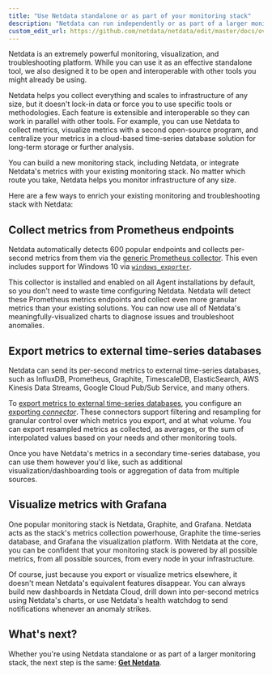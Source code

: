 ```yaml
---
title: "Use Netdata standalone or as part of your monitoring stack"
description: "Netdata can run independently or as part of a larger monitoring stack thanks to its flexibility, interoperable core, and exporting features."
custom_edit_url: https://github.com/netdata/netdata/edit/master/docs/overview/netdata-monitoring-stack.md
---
```




Netdata is an extremely powerful monitoring, visualization, and troubleshooting platform. While you can use it as an
effective standalone tool, we also designed it to be open and interoperable with other tools you might already be using.

Netdata helps you collect everything and scales to infrastructure of any size, but it doesn't lock-in data or force you
to use specific tools or methodologies. Each feature is extensible and interoperable so they can work in parallel with
other tools. For example, you can use Netdata to collect metrics, visualize metrics with a second open-source program,
and centralize your metrics in a cloud-based time-series database solution for long-term storage or further analysis.

You can build a new monitoring stack, including Netdata, or integrate Netdata's metrics with your existing monitoring
stack. No matter which route you take, Netdata helps you monitor infrastructure of any size.

Here are a few ways to enrich your existing monitoring and troubleshooting stack with Netdata:

## Collect metrics from Prometheus endpoints

Netdata automatically detects 600 popular endpoints and collects per-second metrics from them via the [generic
Prometheus collector](/docs/agent/collectors/go.d.plugin/modules/prometheus). This even
includes support for Windows 10 via [`windows_exporter`](https://github.com/prometheus-community/windows_exporter).

This collector is installed and enabled on all Agent installations by default, so you don't need to waste time
configuring Netdata. Netdata will detect these Prometheus metrics endpoints and collect even more granular metrics than
your existing solutions. You can now use all of Netdata's meaningfully-visualized charts to diagnose issues and
troubleshoot anomalies.

## Export metrics to external time-series databases

Netdata can send its per-second metrics to external time-series databases, such as InfluxDB, Prometheus, Graphite,
TimescaleDB, ElasticSearch, AWS Kinesis Data Streams, Google Cloud Pub/Sub Service, and many others.

To [export metrics to external time-series databases](/docs/export/external-databases), you configure an [exporting
_connector_](/docs/export/enable-connector). These connectors support filtering and resampling for granular control
over which metrics you export, and at what volume. You can export resampled metrics as collected, as averages, or the
sum of interpolated values based on your needs and other monitoring tools.

Once you have Netdata's metrics in a secondary time-series database, you can use them however you'd like, such as
additional visualization/dashboarding tools or aggregation of data from multiple sources.

## Visualize metrics with Grafana

One popular monitoring stack is Netdata, Graphite, and Grafana. Netdata acts as the stack's metrics collection
powerhouse, Graphite the time-series database, and Grafana the visualization platform. With Netdata at the core, you can
be confident that your monitoring stack is powered by all possible metrics, from all possible sources, from every node
in your infrastructure.

Of course, just because you export or visualize metrics elsewhere, it doesn't mean Netdata's equivalent features
disappear. You can always build new dashboards in Netdata Cloud, drill down into per-second metrics using Netdata's
charts, or use Netdata's health watchdog to send notifications whenever an anomaly strikes.

## What's next?

Whether you're using Netdata standalone or as part of a larger monitoring stack, the next step is the same: [**Get
Netdata**](/docs/get).


